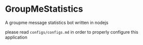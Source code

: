 GroupMeStatistics
=================

A groupme message statistics bot written in nodejs

please read `configs/configs.md` in order to properly configure this application
